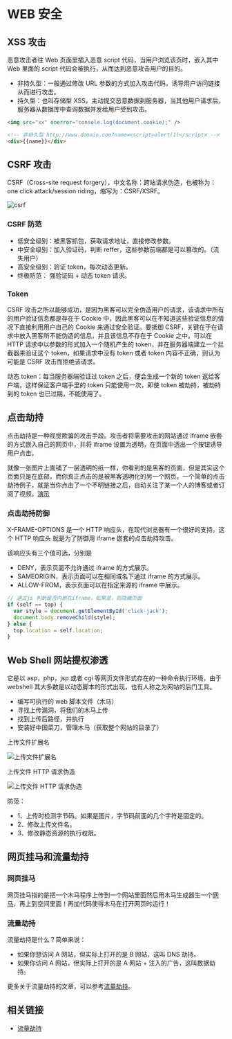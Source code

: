 # WEB 安全

## XSS 攻击

恶意攻击者往 Web 页面里插入恶意 script 代码，当用户浏览该页时，嵌入其中 Web 里面的 script 代码会被执行，从而达到恶意攻击用户的目的。

- 非持久型：一般通过修改 URL 参数的方式加入攻击代码，诱导用户访问链接从而进行攻击。
- 持久型：也叫存储型 XSS，主动提交恶意数据到服务器，当其他用户请求后，服务器从数据库中查询数据并发给用户受到攻击。

```html
<img src="xx" onerror="console.log(document.cookie);" />
```

```html
<!-- 非持久型 http://www.domain.com?name=<script>alert(1)</script> -->
<div>{{name}}</div>
```

## CSRF 攻击

CSRF（Cross-site request forgery），中文名称：跨站请求伪造，也被称为：one click attack/session riding，缩写为：CSRF/XSRF。

![csrf](osi-web-security-csrf.jpg)

### CSRF 防范

- 低安全级别：被黑客抓包，获取请求地址，直接修改参数。
- 中安全级别：加入验证码，判断 reffer，这些参数前端都是可以篡改的。（流失用户）
- 高安全级别：验证 token，每次动态更新。
- 终极防范： 强验证码 + 动态 token 请求。

### Token

CSRF 攻击之所以能够成功，是因为黑客可以完全伪造用户的请求，该请求中所有的用户验证信息都是存在于 Cookie 中，因此黑客可以在不知道这些验证信息的情况下直接利用用户自己的 Cookie 来通过安全验证。要抵御 CSRF，关键在于在请求中放入黑客所不能伪造的信息，并且该信息不存在于 Cookie 之中。可以在 HTTP 请求中以参数的形式加入一个随机产生的 token，并在服务器端建立一个拦截器来验证这个 token，如果请求中没有 token 或者 token 内容不正确，则认为可能是 CSRF 攻击而拒绝该请求。

动态 token：每当服务器端验证过 token 之后，便会生成一个新的 token 返给客户端，这样保证客户端手里的 token 只能使用一次，即使 token 被劫持，被劫持到的 token 也已过期，不能使用了。

## 点击劫持

点击劫持是一种视觉欺骗的攻击手段。攻击者将需要攻击的网站通过 iframe 嵌套的方式嵌入自己的网页中，并将 iframe 设置为透明，在页面中透出一个按钮诱导用户点击。

就像一张图片上面铺了一层透明的纸一样，你看到的是黑客的页面，但是其实这个页面只是在底部，而你真正点击的是被黑客透明化的另一个网页。一个简单的点击劫持例子，就是当你点击了一个不明链接之后，自动关注了某一个人的博客或者订阅了视频。[演示](https://blog.csdn.net/qq_32523587/article/details/79613768)

### 点击劫持防御

X-FRAME-OPTIONS 是一个 HTTP 响应头，在现代浏览器有一个很好的支持。这个 HTTP 响应头 就是为了防御用 iframe 嵌套的点击劫持攻击。

该响应头有三个值可选，分别是

- DENY，表示页面不允许通过 iframe 的方式展示。
- SAMEORIGIN，表示页面可以在相同域名下通过 iframe 的方式展示。
- ALLOW-FROM，表示页面可以在指定来源的 iframe 中展示。

```js
// 通过js 判断是否内嵌在iframe，如果是，则隐藏页面
if (self == top) {
  var style = document.getElementById('click-jack');
  document.body.removeChild(style);
} else {
  top.location = self.location;
}
```

## Web Shell 网站提权渗透

它是以 asp，php，jsp 或者 cgi 等网页文件形式存在的一种命令执行环境，由于 webshell 其大多数是以动态脚本的形式出现，也有人称之为网站的后门工具。

- 编写可执行的 web 脚本文件（木马）
- 寻找上传漏洞，将我们的木马上传
- 找到上传后路径，并执行
- 安装好中国菜刀，管理木马（获取整个网站的目录了）

上传文件扩展名

![上传文件扩展名](osi-web-security-1.png)

上传文件 HTTP 请求伪造

![上传文件 HTTP 请求伪造](osi-web-security-2.png)

防范：

- 1、上传时检测字节码。如果是图片，字节码前面的几个字符是固定的。
- 2、修改上传文件名。
- 3、修改静态资源的执行权限。

## 网页挂马和流量劫持

### 网页挂马

网页挂马指的是把一个木马程序上传到一个网站里面然后用木马生成器生一个[网马](https://baike.baidu.com/item/%E7%BD%91%E9%A9%AC)，再上到空间里面！再加代码使得木马在打开网页时运行！

### 流量劫持

流量劫持是什么？简单来说：

- 如果你想访问 A 网站，但实际上打开的是 B 网站，这叫 DNS 劫持。
- 如果你访问 A 网站，但实际上打开的是 A 网站 + 注入的广告，这叫数据劫持。

更多关于流量劫持的文章，可以参考[流量劫持](osi-hijack.html)。

## 相关链接

- [流量劫持](http://fex.baidu.com/blog/2014/04/traffic-hijack/)
